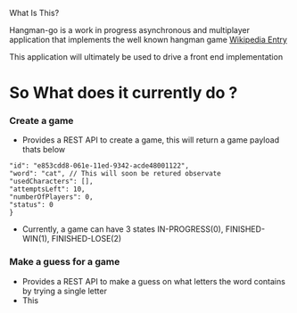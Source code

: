 
What Is This? 

Hangman-go is a work in progress asynchronous and multiplayer application
that implements the well known hangman game [Wikipedia Entry](https://en.wikipedia.org/wiki/Hangman_(game)) 

This application will ultimately be  used to drive a front end implementation

# So What does it currently do ? #

### Create a game ### 

* Provides a REST API to create a game, this will return a game payload thats below

```{
"id": "e853cdd8-061e-11ed-9342-acde48001122",
"word": "cat", // This will soon be retured observate
"usedCharacters": [],
"attemptsLeft": 10,
"numberOfPlayers": 0,
"status": 0
}
```

* Currently, a game can have 3 states IN-PROGRESS(0), FINISHED-WIN(1), FINISHED-LOSE(2)


### Make a guess for a game ###

* Provides a REST API to make a guess on what letters the word contains by trying a single letter
* This 


